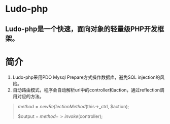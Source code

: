 # Ludo-php
## Ludo-php是一个快速，面向对象的轻量级PHP开发框架。


# 简介
1. Ludo-php采用PDO Mysql Prepare方式操作数据库，避免SQL injection的风险。
2. 自动路由模式，程序会自动解析url中的controller和action，通过reflection调用对应的方法。
 >  $method = new ReflectionMethod($this->_ctrl, $action);
 >
 >  $output = $method->invoke($controller);